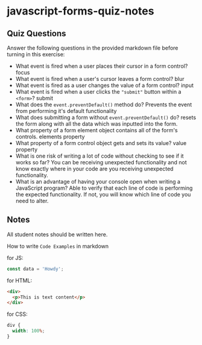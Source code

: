 # javascript-forms-quiz-notes

## Quiz Questions

Answer the following questions in the provided markdown file before turning in this exercise:

- What event is fired when a user places their cursor in a form control?
  focus
- What event is fired when a user's cursor leaves a form control?
  blur
- What event is fired as a user changes the value of a form control?
  input
- What event is fired when a user clicks the `"submit"` button within a `<form>`?
  submit
- What does the `event.preventDefault()` method do?
  Prevents the event from performing it's default functionality
- What does submitting a form without `event.preventDefault()` do?
  resets the form along with all the data which was inputted into the form.
- What property of a form element object contains all of the form's controls.
  elements property
- What property of a form control object gets and sets its value?
  value property
- What is one risk of writing a lot of code without checking to see if it works so far?
  You can be receiving unexpected functionality and not know exactly where in your code are you receiving unexpected functionality.
- What is an advantage of having your console open when writing a JavaScript program?
  Able to verify that each line of code is performing the expected functionality.
  If not, you will know which line of code you need to alter.

## Notes

All student notes should be written here.

How to write `Code Examples` in markdown

for JS:

```javascript
const data = 'Howdy';
```

for HTML:

```html
<div>
  <p>This is text content</p>
</div>
```

for CSS:

```css
div {
  width: 100%;
}
```
